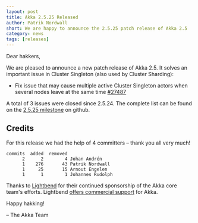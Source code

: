 ```yaml
---
layout: post
title: Akka 2.5.25 Released
author: Patrik Nordwall
short: We are happy to announce the 2.5.25 patch release of Akka 2.5
category: news
tags: [releases]
---
```


Dear hakkers,

We are pleased to announce a new patch release of Akka 2.5. It solves an important issue in Cluster Singleton (also used by Cluster Sharding):

* Fix issue that may cause multiple active Cluster Singleton actors when several nodes leave at the same time [#27487](https://github.com/akka/akka/issues/27487)

A total of 3 issues were closed since 2.5.24. The complete list can be found on the [2.5.25 milestone](https://github.com/akka/akka/milestone/147?closed=1) on github.

## Credits

For this release we had the help of 4 committers – thank you all very much!

```
commits  added  removed
      2      2        4 Johan Andrén
      1    276       43 Patrik Nordwall
      1     25       15 Arnout Engelen
      1      1        1 Johannes Rudolph
```

Thanks to [Lightbend](https://www.lightbend.com/) for their continued sponsorship of the Akka core team's efforts. Lightbend [offers commercial support](https://www.lightbend.com/lightbend-platform-subscription)
for Akka.

Happy hakking!

– The Akka Team
